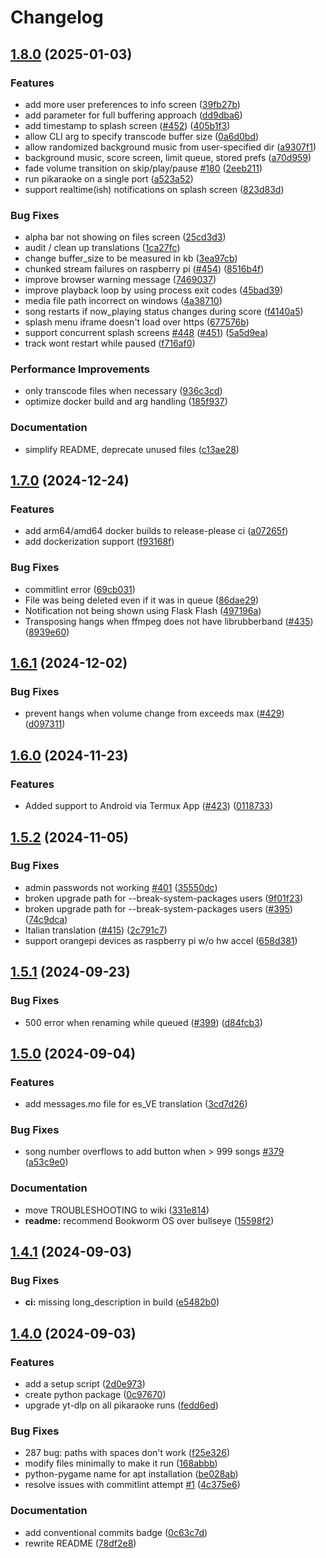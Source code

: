 # Changelog

## [1.8.0](https://github.com/vicwomg/pikaraoke/compare/1.7.0...1.8.0) (2025-01-03)


### Features

* add more user preferences to info screen ([39fb27b](https://github.com/vicwomg/pikaraoke/commit/39fb27ba844c860ada8dd2b92cb5e0a852f39860))
* add parameter for full buffering approach ([dd9dba6](https://github.com/vicwomg/pikaraoke/commit/dd9dba61ed8d83c3d40c7c0dda24cc11bba832d5))
* add timestamp to splash screen ([#452](https://github.com/vicwomg/pikaraoke/issues/452)) ([405b1f3](https://github.com/vicwomg/pikaraoke/commit/405b1f3984739f7036653659bf15be388727884a))
* allow CLI arg to specify transcode buffer size ([0a6d0bd](https://github.com/vicwomg/pikaraoke/commit/0a6d0bd2ea7fb26c5887737163bcb8678161a12c))
* allow randomized background music from user-specified dir ([a9307f1](https://github.com/vicwomg/pikaraoke/commit/a9307f1d74132905b2ad2d71e26572daf6b254e0))
* background music, score screen, limit queue, stored prefs ([a70d959](https://github.com/vicwomg/pikaraoke/commit/a70d9595f3059c8de4e993070ddf8648ce2fe79f))
* fade volume transition on skip/play/pause [#180](https://github.com/vicwomg/pikaraoke/issues/180) ([2eeb211](https://github.com/vicwomg/pikaraoke/commit/2eeb2110bdda1affce8297e884e15f1cf9bb4555))
* run pikaraoke on a single port ([a523a52](https://github.com/vicwomg/pikaraoke/commit/a523a52ee4e3deb17c14e8f3ffb922d8dcf85c0f))
* support realtime(ish) notifications on splash screen ([823d83d](https://github.com/vicwomg/pikaraoke/commit/823d83d4f408229d7d43cd110e7d9433267959b4))


### Bug Fixes

* alpha bar not showing on files screen ([25cd3d3](https://github.com/vicwomg/pikaraoke/commit/25cd3d3307cf87603a99b42f394eb09a96019c94))
* audit / clean up translations ([1ca27fc](https://github.com/vicwomg/pikaraoke/commit/1ca27fc59e68662c23b06d81f10810766c05e779))
* change buffer_size to be measured in kb ([3ea97cb](https://github.com/vicwomg/pikaraoke/commit/3ea97cbc172d37b4023b27d1e3f8621dca8fb160))
* chunked stream failures on raspberry pi ([#454](https://github.com/vicwomg/pikaraoke/issues/454)) ([8516b4f](https://github.com/vicwomg/pikaraoke/commit/8516b4fb1e3974e9c63f3ac3e88d60ba7bfb452f))
* improve browser warning message ([7469037](https://github.com/vicwomg/pikaraoke/commit/746903745a919f28c501e86fe065f715c3f97d54))
* improve playback loop by using process exit codes ([45bad39](https://github.com/vicwomg/pikaraoke/commit/45bad39711a616eda0c64de193af4ce6d79d8aa5))
* media file path incorrect on windows ([4a38710](https://github.com/vicwomg/pikaraoke/commit/4a38710ac8a2063637c0e840a2a854437448839b))
* song restarts if now_playing status changes during score ([f4140a5](https://github.com/vicwomg/pikaraoke/commit/f4140a51be7eb4e72c4928f6ea347340a70e3094))
* splash menu iframe doesn't load over https ([677576b](https://github.com/vicwomg/pikaraoke/commit/677576b669777bbc74c0d9631a5ff265b8bf8acf))
* support concurrent splash screens [#448](https://github.com/vicwomg/pikaraoke/issues/448) ([#451](https://github.com/vicwomg/pikaraoke/issues/451)) ([5a5d9ea](https://github.com/vicwomg/pikaraoke/commit/5a5d9eac994e660feeda98e38f767c6af631aa78))
* track wont restart while paused ([f716af0](https://github.com/vicwomg/pikaraoke/commit/f716af04806df377b56276f579cf882a17b1c598))


### Performance Improvements

* only transcode files when necessary ([936c3cd](https://github.com/vicwomg/pikaraoke/commit/936c3cd915b7bef76fe33e96cb68aa90a82a1d7d))
* optimize docker build and arg handling ([185f937](https://github.com/vicwomg/pikaraoke/commit/185f9375e2d85daf1e28ea250acffc4c53b62251))


### Documentation

* simplify README, deprecate unused files ([c13ae28](https://github.com/vicwomg/pikaraoke/commit/c13ae28f97d1fafd30c0585bb6bae14836cea6b2))

## [1.7.0](https://github.com/vicwomg/pikaraoke/compare/1.6.1...1.7.0) (2024-12-24)


### Features

* add arm64/amd64 docker builds to release-please ci ([a07265f](https://github.com/vicwomg/pikaraoke/commit/a07265fbece73b49cef95d99dbf54d4a4dd457e3))
* add dockerization support ([f93168f](https://github.com/vicwomg/pikaraoke/commit/f93168fa5413c6cdc20c265934dc05a42c728be2))


### Bug Fixes

* commitlint error ([69cb031](https://github.com/vicwomg/pikaraoke/commit/69cb03170b325a111d4384c150b725f427d23968))
* File was being deleted even if it was in queue ([86dae29](https://github.com/vicwomg/pikaraoke/commit/86dae29b8fb279e5b8a410d22127cf20564359dd))
* Notification not being shown using Flask Flash ([497196a](https://github.com/vicwomg/pikaraoke/commit/497196a78285831492dd7f166f33513d19c29117))
* Transposing hangs when ffmpeg does not have librubberband ([#435](https://github.com/vicwomg/pikaraoke/issues/435)) ([8939e60](https://github.com/vicwomg/pikaraoke/commit/8939e6030aa967a18baf391c8499757708b0a73e))

## [1.6.1](https://github.com/vicwomg/pikaraoke/compare/1.6.0...1.6.1) (2024-12-02)


### Bug Fixes

* prevent hangs when volume change from exceeds max ([#429](https://github.com/vicwomg/pikaraoke/issues/429)) ([d097311](https://github.com/vicwomg/pikaraoke/commit/d0973114be53759f88a59d33112efffc72ebc6db))

## [1.6.0](https://github.com/vicwomg/pikaraoke/compare/1.5.2...1.6.0) (2024-11-23)


### Features

* Added support to Android via Termux App ([#423](https://github.com/vicwomg/pikaraoke/issues/423)) ([0118733](https://github.com/vicwomg/pikaraoke/commit/0118733d698263bc684829aeed69b3c589df43e5))

## [1.5.2](https://github.com/vicwomg/pikaraoke/compare/1.5.1...1.5.2) (2024-11-05)


### Bug Fixes

* admin passwords not working [#401](https://github.com/vicwomg/pikaraoke/issues/401) ([35550dc](https://github.com/vicwomg/pikaraoke/commit/35550dc858864aa928d5f25f75b57472826a11c0))
* broken upgrade path for --break-system-packages users ([9f01f23](https://github.com/vicwomg/pikaraoke/commit/9f01f23ebaabee2aa72b674ebe668d3247be571d))
* broken upgrade path for --break-system-packages users ([#395](https://github.com/vicwomg/pikaraoke/issues/395)) ([74c9dca](https://github.com/vicwomg/pikaraoke/commit/74c9dcaaf2d3a43bf93d4b179c2809be906855b5))
* Italian translation ([#415](https://github.com/vicwomg/pikaraoke/issues/415)) ([2c791c7](https://github.com/vicwomg/pikaraoke/commit/2c791c7f48129f84c9cf45dc2d857ad6742e4c0e))
* support orangepi devices as raspberry pi w/o hw accel ([658d381](https://github.com/vicwomg/pikaraoke/commit/658d381a82b0c87a321ab4f44d6eefea4bfb3bc0))

## [1.5.1](https://github.com/vicwomg/pikaraoke/compare/1.5.0...1.5.1) (2024-09-23)


### Bug Fixes

* 500 error when renaming while queued ([#399](https://github.com/vicwomg/pikaraoke/issues/399)) ([d84fcb3](https://github.com/vicwomg/pikaraoke/commit/d84fcb3ac8974a56e533c2bc3a2c2a58f91baee2))

## [1.5.0](https://github.com/vicwomg/pikaraoke/compare/1.4.1...1.5.0) (2024-09-04)


### Features

* add messages.mo file for es_VE translation ([3cd7d26](https://github.com/vicwomg/pikaraoke/commit/3cd7d2627f1e3ea2d44b482f896f9a6af750b1af))


### Bug Fixes

* song number overflows to add button when &gt; 999 songs [#379](https://github.com/vicwomg/pikaraoke/issues/379) ([a53c9e0](https://github.com/vicwomg/pikaraoke/commit/a53c9e00e144f5203bbecabe1a02f79dff739b68))


### Documentation

* move TROUBLESHOOTING to wiki ([331e814](https://github.com/vicwomg/pikaraoke/commit/331e814a5299189f5248c8595452af5985da3ef4))
* **readme:** recommend Bookworm OS over bullseye ([15598f2](https://github.com/vicwomg/pikaraoke/commit/15598f22e822e3c2014c63a866ecd3b72530698a))

## [1.4.1](https://github.com/vicwomg/pikaraoke/compare/1.4.0...1.4.1) (2024-09-03)


### Bug Fixes

* **ci:** missing long_description in build ([e5482b0](https://github.com/vicwomg/pikaraoke/commit/e5482b036dee906323aed876bed646237be0df5e))

## [1.4.0](https://github.com/vicwomg/pikaraoke/compare/v1.3.0...1.4.0) (2024-09-03)


### Features

* add a setup script ([2d0e973](https://github.com/vicwomg/pikaraoke/commit/2d0e973717892ec072afb0344a969f471e0400e9))
* create python package ([0c97670](https://github.com/vicwomg/pikaraoke/commit/0c97670bea36eb0f8affa17fd23212f64bbed6a7))
* upgrade yt-dlp on all pikaraoke runs ([fedd6ed](https://github.com/vicwomg/pikaraoke/commit/fedd6ed64e53a1e0fec4bc75368e767b57fa6b7e))


### Bug Fixes

* 287 bug: paths with spaces don't work ([f25e326](https://github.com/vicwomg/pikaraoke/commit/f25e32676066754c69f7bfb5b75b54c84ec7d866))
* modify files minimally to make it run ([168abbb](https://github.com/vicwomg/pikaraoke/commit/168abbb069412c1c2913a222623b0bfa0e5ccdf7))
* python-pygame name for apt installation ([be028ab](https://github.com/vicwomg/pikaraoke/commit/be028ab030f3a5a9e6463d9bcbabf6f957ea0dfe))
* resolve issues with commitlint attempt [#1](https://github.com/vicwomg/pikaraoke/issues/1) ([4c375e6](https://github.com/vicwomg/pikaraoke/commit/4c375e665f2333d527335e16d7db6093d96ed5a5))


### Documentation

* add conventional commits badge ([0c63c7d](https://github.com/vicwomg/pikaraoke/commit/0c63c7db4933bfe4549b19b04dc7a46a342039a6))
* rewrite README ([78df2e8](https://github.com/vicwomg/pikaraoke/commit/78df2e8bfc492c75d3befc09b777fdef8d4855fb))
